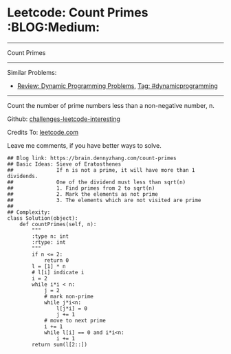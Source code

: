 # Leetcode: Count Primes     :BLOG:Medium:


---

Count Primes  

---

Similar Problems:  
-   [Review: Dynamic Programming Problems](https://brain.dennyzhang.com/review-dynamicprogramming), [Tag: #dynamicprogramming](https://brain.dennyzhang.com/tag/dynamicprogramming)

---

Count the number of prime numbers less than a non-negative number, n.  

Github: [challenges-leetcode-interesting](https://github.com/DennyZhang/challenges-leetcode-interesting/tree/master/count-primes)  

Credits To: [leetcode.com](https://leetcode.com/problems/count-primes/description/)  

Leave me comments, if you have better ways to solve.  

    ## Blog link: https://brain.dennyzhang.com/count-primes
    ## Basic Ideas: Sieve of Eratosthenes
    ##              If n is not a prime, it will have more than 1 dividends.
    ##              One of the dividend must less than sqrt(n)
    ##              1. Find primes from 2 to sqrt(n)
    ##              2. Mark the elements as not prime
    ##              3. The elements which are not visited are prime
    ##
    ## Complexity:
    class Solution(object):
        def countPrimes(self, n):
            """
            :type n: int
            :rtype: int
            """
            if n <= 2:
                return 0
            l = [1] * n
            # l[i] indicate i
            i = 2
            while i*i < n:
                j = 2
                # mark non-prime
                while j*i<n:
                    l[j*i] = 0
                    j += 1
                # move to next prime
                i += 1
                while l[i] == 0 and i*i<n:
                    i += 1
            return sum(l[2::])
